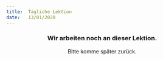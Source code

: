 ```yaml
---
title:  Tägliche Lektion
date:   13/01/2020
---
```


### <center>Wir arbeiten noch an dieser Lektion.</center>
<center>Bitte komme später zurück.</center>